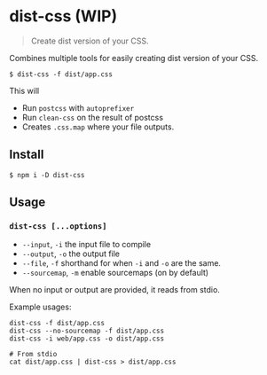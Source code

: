 
# dist-css (WIP)

> Create dist version of your CSS.

Combines multiple tools for easily creating dist version of your CSS.

```
$ dist-css -f dist/app.css
```

This will

 - Run `postcss` with `autoprefixer`
 - Run `clean-css` on the result of postcss
 - Creates `.css.map` where your file outputs.

## Install

```
$ npm i -D dist-css
```

## Usage

### `dist-css [...options]`

 - `--input`, `-i` the input file to compile
 - `--output`, `-o` the output file
 - `--file`, `-f` shorthand for when `-i` and `-o` are the same.
 - `--sourcemap`, `-m` enable sourcemaps (on by default)

When no input or output are provided, it reads from stdio.

Example usages:

```
dist-css -f dist/app.css
dist-css --no-sourcemap -f dist/app.css
dist-css -i web/app.css -o dist/app.css

# From stdio
cat dist/app.css | dist-css > dist/app.css
```

